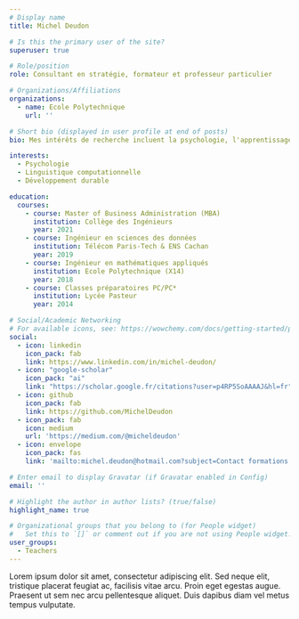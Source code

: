 ```yaml
---
# Display name
title: Michel Deudon

# Is this the primary user of the site?
superuser: true

# Role/position
role: Consultant en stratégie, formateur et professeur particulier

# Organizations/Affiliations
organizations:
  - name: Ecole Polytechnique
    url: ''

# Short bio (displayed in user profile at end of posts)
bio: Mes intérêts de recherche incluent la psychologie, l'apprentissage des langues et l'écologie.

interests:
  - Psychologie
  - Linguistique computationnelle
  - Développement durable

education:
  courses:
    - course: Master of Business Administration (MBA)
      institution: Collège des Ingénieurs
      year: 2021
    - course: Ingénieur en sciences des données
      institution: Télécom Paris-Tech & ENS Cachan
      year: 2019
    - course: Ingénieur en mathématiques appliqués
      institution: Ecole Polytechnique (X14)
      year: 2018
    - course: Classes préparatoires PC/PC*
      institution: Lycée Pasteur
      year: 2014

# Social/Academic Networking
# For available icons, see: https://wowchemy.com/docs/getting-started/page-builder/#icons
social:
  - icon: linkedin
    icon_pack: fab
    link: https://www.linkedin.com/in/michel-deudon/
  - icon: "google-scholar"
    icon_pack: "ai"
    link: "https://scholar.google.fr/citations?user=p4RP5SoAAAAJ&hl=fr"
  - icon: github
    icon_pack: fab
    link: https://github.com/MichelDeudon
  - icon_pack: fab
    icon: medium
    url: 'https://medium.com/@micheldeudon'
  - icon: envelope
    icon_pack: fas
    link: 'mailto:michel.deudon@hotmail.com?subject=Contact formations'

# Enter email to display Gravatar (if Gravatar enabled in Config)
email: ''

# Highlight the author in author lists? (true/false)
highlight_name: true

# Organizational groups that you belong to (for People widget)
#   Set this to `[]` or comment out if you are not using People widget.
user_groups:
  - Teachers
---
```


Lorem ipsum dolor sit amet, consectetur adipiscing elit. Sed neque elit, tristique placerat feugiat ac, facilisis vitae arcu. Proin eget egestas augue. Praesent ut sem nec arcu pellentesque aliquet. Duis dapibus diam vel metus tempus vulputate.
